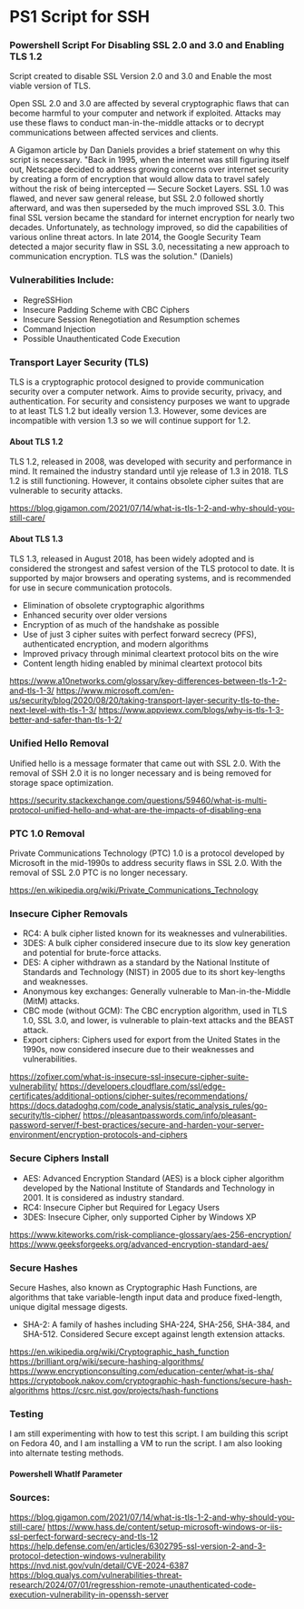 # PS1 Script for SSH
### Powershell Script For Disabling SSL 2.0 and 3.0 and Enabling TLS 1.2

Script created to disable SSL Version 2.0 and 3.0 and Enable the most viable version of TLS. 

Open SSL 2.0 and 3.0 are affected by several cryptographic flaws that can become harmful to your computer and network if exploited. Attacks may use these flaws to conduct man-in-the-middle attacks or to decrypt communications between affected services and clients. 

A Gigamon article by Dan Daniels provides a brief statement on why this script is necessary. "Back in 1995, when the internet was still figuring itself out, Netscape decided to address growing concerns over internet security by creating a form of encryption that would allow data to travel safely without the risk of being intercepted — Secure Socket Layers. SSL 1.0 was flawed, and never saw general release, but SSL 2.0 followed shortly afterward, and was then superseded by the much improved SSL 3.0. This final SSL version became the standard for internet encryption for nearly two decades. Unfortunately, as technology improved, so did the capabilities of various online threat actors. In late 2014, the Google Security Team detected a major security flaw in SSL 3.0, necessitating a new approach to communication encryption. TLS was the solution." (Daniels)

### Vulnerabilities Include:
- RegreSSHion
- Insecure Padding Scheme with CBC Ciphers
- Insecure Session Renegotiation and Resumption schemes
- Command Injection
- Possible Unauthenticated Code Execution

### Transport Layer Security (TLS)
TLS is a cryptographic protocol designed to provide communication security over a computer network. 
Aims to provide security, privacy, and authentication. For security and consistency purposes we want to upgrade to at least TLS 1.2 but ideally version 1.3. However, some devices are incompatible with version 1.3 so we will continue support for 1.2. 

#### About TLS 1.2
TLS 1.2, released in 2008, was developed with security and performance in mind. It remained the industry standard until yje release of 1.3 in 2018. TLS 1.2 is still functioning. However, it contains obsolete cipher suites that are vulnerable to security attacks.

https://blog.gigamon.com/2021/07/14/what-is-tls-1-2-and-why-should-you-still-care/

#### About TLS 1.3
TLS 1.3, released in August 2018, has been widely adopted and is considered the strongest and safest version of the TLS protocol to date. It is supported by major browsers and operating systems, and is recommended for use in secure communication protocols.
- Elimination of obsolete cryptographic algorithms
- Enhanced security over older versions
- Encryption of as much of the handshake as possible
- Use of just 3 cipher suites with perfect forward secrecy (PFS), authenticated encryption, and modern algorithms
- Improved privacy through minimal cleartext protocol bits on the wire
- Content length hiding enabled by minimal cleartext protocol bits

https://www.a10networks.com/glossary/key-differences-between-tls-1-2-and-tls-1-3/
https://www.microsoft.com/en-us/security/blog/2020/08/20/taking-transport-layer-security-tls-to-the-next-level-with-tls-1-3/
https://www.appviewx.com/blogs/why-is-tls-1-3-better-and-safer-than-tls-1-2/

### Unified Hello Removal
Unified hello is a message formater that came out with SSL 2.0. With the removal of SSH 2.0 it is no longer necessary and is being removed for storage space optimization. 

https://security.stackexchange.com/questions/59460/what-is-multi-protocol-unified-hello-and-what-are-the-impacts-of-disabling-ena

### PTC 1.0 Removal
Private Communications Technology (PTC) 1.0 is a protocol developed by Microsoft in the mid-1990s to address security flaws in SSL 2.0. With the removal of SSL 2.0 PTC is no longer necessary.

https://en.wikipedia.org/wiki/Private_Communications_Technology

### Insecure Cipher Removals
- RC4: A bulk cipher listed known for its weaknesses and vulnerabilities.
- 3DES: A bulk cipher considered insecure due to its slow key generation and potential for brute-force attacks.
- DES: A cipher withdrawn as a standard by the National Institute of Standards and Technology (NIST) in 2005 due to its short key-lengths and weaknesses.
- Anonymous key exchanges: Generally vulnerable to Man-in-the-Middle (MitM) attacks.
- CBC mode (without GCM): The CBC encryption algorithm, used in TLS 1.0, SSL 3.0, and lower, is vulnerable to plain-text attacks and the BEAST attack.
- Export ciphers: Ciphers used for export from the United States in the 1990s, now considered insecure due to their weaknesses and vulnerabilities.

https://zofixer.com/what-is-insecure-ssl-insecure-cipher-suite-vulnerability/
https://developers.cloudflare.com/ssl/edge-certificates/additional-options/cipher-suites/recommendations/
https://docs.datadoghq.com/code_analysis/static_analysis_rules/go-security/tls-cipher/
https://pleasantpasswords.com/info/pleasant-password-server/f-best-practices/secure-and-harden-your-server-environment/encryption-protocols-and-ciphers

### Secure Ciphers Install
- AES: Advanced Encryption Standard (AES) is a block cipher algorithm developed by the National Institute of Standards and Technology in 2001. It is considered as industry standard. 
- RC4: Insecure Cipher but Required for Legacy Users
- 3DES: Insecure Cipher, only supported Cipher by Windows XP

https://www.kiteworks.com/risk-compliance-glossary/aes-256-encryption/
https://www.geeksforgeeks.org/advanced-encryption-standard-aes/

### Secure Hashes
Secure Hashes, also known as Cryptographic Hash Functions, are algorithms that take variable-length input data and produce fixed-length, unique digital message digests.
- SHA-2: A family of hashes including SHA-224, SHA-256, SHA-384, and SHA-512. Considered Secure except against length extension attacks. 

https://en.wikipedia.org/wiki/Cryptographic_hash_function
https://brilliant.org/wiki/secure-hashing-algorithms/
https://www.encryptionconsulting.com/education-center/what-is-sha/
https://cryptobook.nakov.com/cryptographic-hash-functions/secure-hash-algorithms
https://csrc.nist.gov/projects/hash-functions

### Testing
I am still experimenting with how to test this script. I am building this script on Fedora 40, and I am installing a VM to run the script. I am also looking into alternate testing methods.

#### Powershell WhatIf Parameter


### Sources:
https://blog.gigamon.com/2021/07/14/what-is-tls-1-2-and-why-should-you-still-care/
https://www.hass.de/content/setup-microsoft-windows-or-iis-ssl-perfect-forward-secrecy-and-tls-12
https://help.defense.com/en/articles/6302795-ssl-version-2-and-3-protocol-detection-windows-vulnerability
https://nvd.nist.gov/vuln/detail/CVE-2024-6387
https://blog.qualys.com/vulnerabilities-threat-research/2024/07/01/regresshion-remote-unauthenticated-code-execution-vulnerability-in-openssh-server